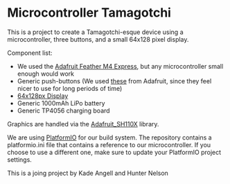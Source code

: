 # Microcontroller Tamagotchi

This is a project to create a Tamagotchi-esque device using a microcontroller, three buttons, and a small 64x128 pixel display.

Component list:
- We used the [Adafruit Feather M4 Express](https://www.adafruit.com/product/3857), but any microcontroller small enough would work
- Generic push-buttons (We used [these](https://www.adafruit.com/product/3101) from Adafruit, since they feel nicer to use for long periods of time)
- [64x128px Display](https://www.amazon.com/dp/B0C3L7N917?ref=ppx_yo2ov_dt_b_product_details&th=1)
- Generic 1000mAh LiPo battery
- Generic TP4056 charging board

Graphics are handled via the [Adafruit_SH110X](https://github.com/adafruit/Adafruit_SH110x) library.

We are using [PlatformIO](https://platformio.org) for our build system. The repository contains a platformio.ini file that contains a reference to our microcontroller. If you choose to use a different one, make sure to update your PlatformIO project settings.

This is a joing project by Kade Angell and Hunter Nelson
